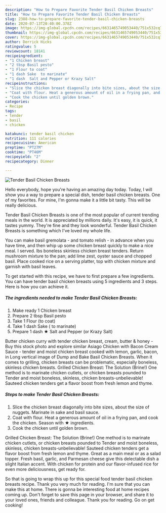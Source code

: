 ```yaml
---
description: "How to Prepare Favorite Tender Basil Chicken Breasts"
title: "How to Prepare Favorite Tender Basil Chicken Breasts"
slug: 2388-how-to-prepare-favorite-tender-basil-chicken-breasts
date: 2020-07-13T20:40:00.378Z
image: https://img-global.cpcdn.com/recipes/6631465749053440/751x532cq70/tender-basil-chicken-breasts-recipe-main-photo.jpg
thumbnail: https://img-global.cpcdn.com/recipes/6631465749053440/751x532cq70/tender-basil-chicken-breasts-recipe-main-photo.jpg
cover: https://img-global.cpcdn.com/recipes/6631465749053440/751x532cq70/tender-basil-chicken-breasts-recipe-main-photo.jpg
author: Derrick Hicks
ratingvalue: 5
reviewcount: 18141
recipeingredient:
- "1 Chicken breast"
- "2 tbsp Basil pesto"
- "1 Flour to coat"
- "1 dash Sake  to marinate"
- "1 dash  Salt and Pepper or Krazy Salt"
recipeinstructions:
- "Slice the chicken breast diagonally into bite sizes, about the size of nuggets. Marinate in sake and basil sauce."
- "Coat with flour. Heat a generous amount of oil in a frying pan, and cook the chicken. Season with ★ ingredients."
- "Cook the chicken until golden brown."
categories:
- Recipe
tags:
- tender
- basil
- chicken

katakunci: tender basil chicken 
nutrition: 111 calories
recipecuisine: American
preptime: "PT27M"
cooktime: "PT46M"
recipeyield: "2"
recipecategory: Dinner

---
```



![Tender Basil Chicken Breasts](https://img-global.cpcdn.com/recipes/6631465749053440/751x532cq70/tender-basil-chicken-breasts-recipe-main-photo.jpg)

Hello everybody, hope you're having an amazing day today. Today, I will show you a way to prepare a special dish, tender basil chicken breasts. One of my favorites. For mine, I'm gonna make it a little bit tasty. This will be really delicious.

Tender Basil Chicken Breasts is one of the most popular of current trending meals in the world. It is appreciated by millions daily. It's easy, it is quick, it tastes yummy. They're fine and they look wonderful. Tender Basil Chicken Breasts is something which I've loved my whole life.

You can make basil gremolata - and tomato relish - in advance when you have time, and then whip up some chicken breast quickly to make a nice meal. I served. lbs boneless skinless chicken breast tenders. Return mushroom mixture to the pan; add lime zest, oyster sauce and chopped basil. Place cooked rice on a serving platter, top with chicken mixture and garnish with basil leaves.


To get started with this recipe, we have to first prepare a few ingredients. You can have tender basil chicken breasts using 5 ingredients and 3 steps. Here is how you can achieve it.

<!--inarticleads1-->

##### The ingredients needed to make Tender Basil Chicken Breasts:

1. Make ready 1 Chicken breast
1. Prepare 2 tbsp Basil pesto
1. Take 1 Flour (to coat)
1. Take 1 dash Sake ( to marinate)
1. Prepare 1 dash ★ Salt and Pepper (or Krazy Salt)


Butter chicken curry with tender chicken breast, cream, butter &amp; honey - Buy this stock photo and explore similar Asiago Chicken with Bacon Cream Sauce - tender and moist chicken breast cooked with lemon, garlic, bacon, in Long vertical image of Dump and Bake Basil Chicken Breasts. When it comes to grilling, chicken breasts can be problematic, especially boneless, skinless chicken breasts. Grilled Chicken Breast: The Solution (Brine!) One method is to marinate chicken cutlets, or chicken breasts pounded to Tender and moist boneless, skinless, chicken breasts-unbelievable! Sauteed chicken tenders get a flavor boost from fresh lemon and thyme. 

<!--inarticleads2-->

##### Steps to make Tender Basil Chicken Breasts:

1. Slice the chicken breast diagonally into bite sizes, about the size of nuggets. Marinate in sake and basil sauce.
1. Coat with flour. Heat a generous amount of oil in a frying pan, and cook the chicken. Season with ★ ingredients.
1. Cook the chicken until golden brown.


Grilled Chicken Breast: The Solution (Brine!) One method is to marinate chicken cutlets, or chicken breasts pounded to Tender and moist boneless, skinless, chicken breasts-unbelievable! Sauteed chicken tenders get a flavor boost from fresh lemon and thyme. Great as a main meal or as a salad topper. Fresh basil, garlic, and Parmesan cheese give this delectable dish a slight Italian accent. With chicken for protein and our flavor-infused rice for even more deliciousness, get ready for. 

So that is going to wrap this up for this special food tender basil chicken breasts recipe. Thank you very much for reading. I'm sure that you can make this at home. There is gonna be interesting food at home recipes coming up. Don't forget to save this page in your browser, and share it to your loved ones, friends and colleague. Thank you for reading. Go on get cooking!
